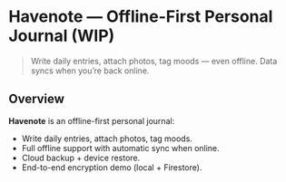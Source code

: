 # Havenote — Offline-First Personal Journal (WIP)

> Write daily entries, attach photos, tag moods — even offline. Data syncs when you’re back online.

## Overview
**Havenote** is an offline-first personal journal:
- Write daily entries, attach photos, tag moods.
- Full offline support with automatic sync when online.
- Cloud backup + device restore.
- End-to-end encryption demo (local + Firestore).